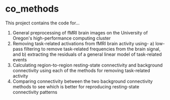 # co_methods
This project contains the code for...
1) General preprocessing of fMRI brain images on the University of Oregon's high-performance computing cluster
2) Removing task-related activations from fMRI brain activity using-  a) low-pass filtering to remove task-related frequencies from the brain signal, and b) extracting the residuals of a general linear model of task-related events
3) Calculating region-to-region resting-state connectivity and background connectivity using each of the methods for removing task-related activity
4) Comparing connectivity between the two background connectivity methods to see which is better for reproducing resting-state connectivity patterns
